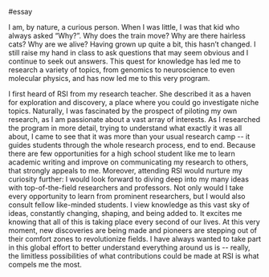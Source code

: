 #essay 

I am, by nature, a curious person. When I was little, I was that kid who always asked “Why?”. Why does the train move? Why are there hairless cats? Why are we alive? Having grown up quite a bit, this hasn’t changed. I still raise my hand in class to ask questions that may seem obvious and I continue to seek out answers. This quest for knowledge has led me to research a variety of topics, from genomics to neuroscience to even molecular physics, and has now led me to this very program.

I first heard of RSI from my research teacher. She described it as a haven for exploration and discovery, a place where you could go investigate niche topics. Naturally, I was fascinated by the prospect of piloting my own research, as I am passionate about a vast array of interests. As I researched the program in more detail, trying to understand what exactly it was all about, I came to see that it was more than your usual research camp -- it guides students through the whole research process, end to end. Because there are few opportunities for a high school student like me to learn academic writing and improve on communicating my research to others, that strongly appeals to me. Moreover, attending RSI would nurture my curiosity further: I would look forward to diving deep into my many ideas with top-of-the-field researchers and professors. Not only would I take every opportunity to learn from prominent researchers, but I would also consult fellow like-minded students. I view knowledge as this vast sky of ideas, constantly changing, shaping, and being added to. It excites me knowing that all of this is taking place every second of our lives. At this very moment, new discoveries are being made and pioneers are stepping out of their comfort zones to revolutionize fields. I have always wanted to take part in this global effort to better understand everything around us is -- really, the limitless possibilities of what contributions could be made at RSI is what compels me the most.